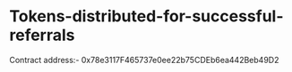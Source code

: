 # Tokens-distributed-for-successful-referrals
Contract address:- 0x78e3117F465737e0ee22b75CDEb6ea442Beb49D2
